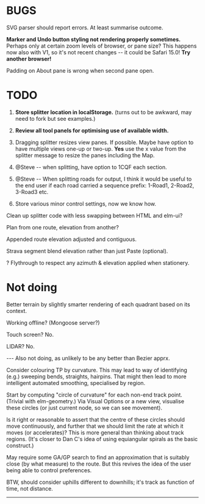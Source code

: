 

# BUGS

SVG parser should report errors. At least summarise outcome.

**Marker and Undo button styling not rendering properly sometimes.**
Perhaps only at certain zoom levels of browser, or pane size?
This happens now also with V1, so it's not recent changes -- it could be Safari 15.0!
**Try another browser!**

Padding on About pane is wrong when second pane open.

# TODO

1. **Store splitter location in localStorage.** (turns out to be awkward, may need to fork but see examples.)

2. **Review all tool panels for optimising use of available width.**

3. Dragging splitter resizes view panes. If possible.
Maybe have option to have multiple views one-up or two-up.
**Yes** use the x value from the splitter message to resize the panes including the Map.

4. @Steve -- when splitting, have option to 1CQF each section.

5. @Steve -- When splitting roads for output, I think it would be useful to the end user if each road 
carried a sequence prefix: 1-Road1, 2-Road2, 3-Road3 etc. 

6. Store various minor control settings, now we know how.

Clean up splitter code with less swapping between HTML and elm-ui?

Plan from one route, elevation from another?

Appended route elevation adjusted and contiguous.

Strava segment blend elevation rather than just Paste (optional).

? Flythrough to respect any azimuth & elevation applied when stationery.

# Not doing

Better terrain by slightly smarter rendering of each quadrant based on its context.

Working offline? (Mongoose server?)

Touch screen? No.

LIDAR? No.

--- Also not doing, as unlikely to be any better than Bezier apprx.

Consider colouring TP by curvature.
This may lead to way of identifying (e.g.) sweeping bends, straights, hairpins.
That might then lead to more intelligent automated smoothing, specialised by region.

Start by computing "circle of curvature" for each non-end track point. (Trivial with elm-geometry.)
Via Visual Options or a new view, visualise these circles (or just current node, so we can see movement).

Is it right or reasonable to assert that the centre of these circles should move continuously,
and further that we should limit the rate at which it moves (or accelerates)?
This is more general than thinking about track regions.
(It's closer to Dan C's idea of using equiangular spirals as the basic construct.)

May require some GA/GP search to find an approximation that is suitably close (by what measure) to the route.
But this revives the idea of the user being able to control preferences.

BTW, should consider uphills different to downhills; it's track as function of time, not distance.

---

